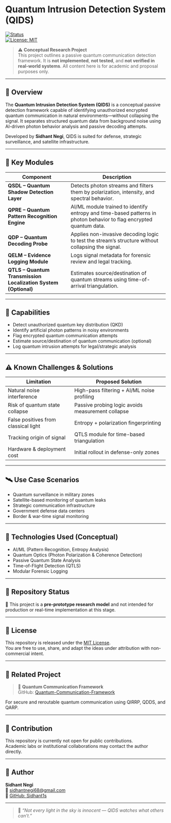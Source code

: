 # Quantum Intrusion Detection System (QIDS)  

[![Status](https://img.shields.io/badge/project-conceptual-orange)](#)  
[![License: MIT](https://img.shields.io/badge/license-MIT-blue.svg)](LICENSE)

> ⚠️ **Conceptual Research Project**  
> This project outlines a passive quantum communication detection framework. It is **not implemented**, **not tested**, and **not verified in real-world systems**. All content here is for academic and proposal purposes only.

---

## 📄 Overview

The **Quantum Intrusion Detection System (QIDS)** is a conceptual passive detection framework capable of identifying unauthorized encrypted quantum communication in natural environments—without collapsing the signal. It separates structured quantum data from background noise using AI-driven photon behavior analysis and passive decoding attempts.

Developed by **Sidhant Negi**, QIDS is suited for defense, strategic surveillance, and satellite infrastructure.

---

## 🧠 Key Modules

| Component | Description |
|----------|-------------|
| **QSDL – Quantum Shadow Detection Layer** | Detects photon streams and filters them by polarization, intensity, and spectral behavior. |
| **QPRE – Quantum Pattern Recognition Engine** | AI/ML module trained to identify entropy and time-based patterns in photon behavior to flag encrypted quantum data. |
| **QDP – Quantum Decoding Probe** | Applies non-invasive decoding logic to test the stream’s structure without collapsing the signal. |
| **QELM – Evidence Logging Module** | Logs signal metadata for forensic review and legal tracking. |
| **QTLS – Quantum Transmission Localization System (Optional)** | Estimates source/destination of quantum streams using time-of-arrival triangulation. |

---

## 🚨 Capabilities

- Detect unauthorized quantum key distribution (QKD)
- Identify artificial photon patterns in noisy environments
- Flag encrypted quantum communication attempts
- Estimate source/destination of quantum communication (optional)
- Log quantum intrusion attempts for legal/strategic analysis

---

## ⚠️ Known Challenges & Solutions

| Limitation | Proposed Solution |
|-----------|-------------------|
| Natural noise interference | High-pass filtering + AI/ML noise profiling |
| Risk of quantum state collapse | Passive probing logic avoids measurement collapse |
| False positives from classical light | Entropy + polarization fingerprinting |
| Tracking origin of signal | QTLS module for time-based triangulation |
| Hardware & deployment cost | Initial rollout in defense-only zones |

---

## 🛰 Use Case Scenarios

- Quantum surveillance in military zones  
- Satellite-based monitoring of quantum leaks  
- Strategic communication infrastructure  
- Government defense data centers  
- Border & war-time signal monitoring  

---

## 🧪 Technologies Used (Conceptual)

- AI/ML (Pattern Recognition, Entropy Analysis)  
- Quantum Optics (Photon Polarization & Coherence Detection)  
- Passive Quantum State Analysis  
- Time-of-Flight Detection (QTLS)  
- Modular Forensic Logging  

---

## 📁 Repository Status

🚧 This project is a **pre-prototype research model** and not intended for production or real-time implementation at this stage.

---

## 📜 License

This repository is released under the [MIT License](LICENSE).  
You are free to use, share, and adapt the ideas under attribution with non-commercial intent.

---

## 🔗 Related Project

> 🧬 **Quantum Communication Framework**  
> GitHub: [Quantum-Communication-Framework](https://github.com/Sidhant1s/Quantum-Communication-Framework)

For secure and reroutable quantum communication using QIRRP, QDDS, and QARP.

---

## 📌 Contribution

This repository is currently not open for public contributions.  
Academic labs or institutional collaborations may contact the author directly.

---

## 👤 Author

**Sidhant Negi**  
📧 [sidhantnegi68@gmail.com](mailto:sidhantnegi68@gmail.com)  
🔗 [GitHub: Sidhant1s](https://github.com/Sidhant1s)

---

> 💬 *“Not every light in the sky is innocent — QIDS watches what others can’t.”*

